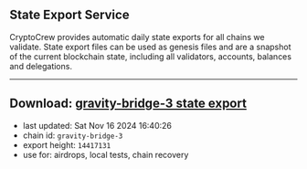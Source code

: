 ## State Export Service
CryptoCrew provides automatic daily state exports for all chains we validate. State export files can be used as genesis files and are a snapshot of the current blockchain state, including all validators, accounts, balances and delegations.

---
**Download: [gravity-bridge-3 state export](https://dl-eu2.ccvalidators.com/SERVICE/gravitybridge/gravity-bridge-3_export_14417131.json)**
---

- last updated: Sat Nov 16 2024 16:40:26
- chain id: `gravity-bridge-3`
- export height: `14417131`
- use for: airdrops, local tests, chain recovery
